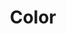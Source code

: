 ---
blog: https://color.com/blog
facebook: https://facebook.com/Color
instagram: https://instagram.com/Color
linkedin: https://linkedin.com/company/color
logohandle: color
sort: color
title: Color
twitter: https://x.com/color
website: https://www.color.com/
wikipedia: https://en.wikipedia.org/wiki/Color_Genomics
youtube: https://youtube.com/channel/UChOk_9Ywqrl3xYI5kHurtog
---